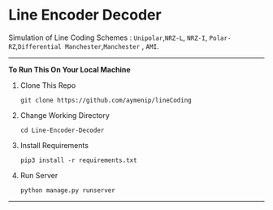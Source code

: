 # Line Encoder Decoder

Simulation of Line Coding Schemes : `Unipolar`,`NRZ-L`, `NRZ-I`, `Polar-RZ`,`Differential Manchester`,`Manchester` , `AMI`.

---

**To Run This On Your Local Machine**

1.  Clone This Repo

        git clone https://github.com/aymenip/lineCoding

2.  Change Working Directory

        cd Line-Encoder-Decoder

3.  Install Requirements

        pip3 install -r requirements.txt

4.  Run Server

        python manage.py runserver

---

